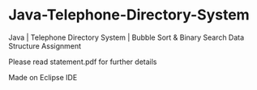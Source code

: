 # Java-Telephone-Directory-System
Java | Telephone Directory System | Bubble Sort &amp; Binary Search Data Structure Assignment

Please read statement.pdf for further details

Made on Eclipse IDE
